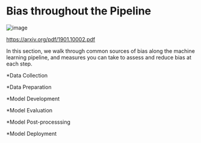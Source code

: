 # Bias throughout the Pipeline





![image](https://user-images.githubusercontent.com/80533280/113006618-89764d00-9143-11eb-8081-29350ac93ca1.png)


https://arxiv.org/pdf/1901.10002.pdf 






In this section, we walk through common sources of bias along the machine learning pipeline, and measures you can take to assess and reduce bias at each step.

*Data Collection

*Data Preparation

*Model Development

*Model Evaluation

*Model Post-processsing

*Model Deployment

